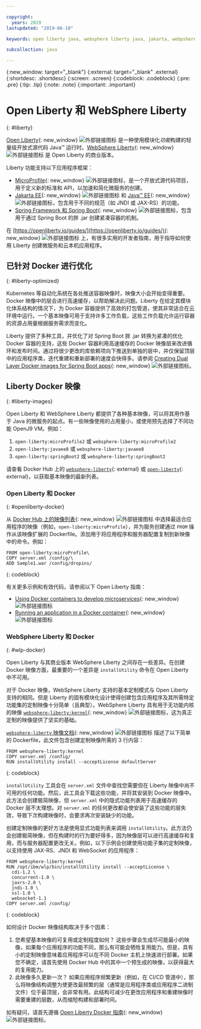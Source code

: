 ```yaml
---

copyright:
  years: 2019
lastupdated: "2019-06-10"

keywords: open liberty java, websphere liberty java, jakarta, webpshere docker, liberty docker, liberty docker images, installutility, microprofile java, dual layer docker, develop microservices

subcollection: java

---
```


{:new_window: target="_blank"}
{:external: target="_blank" .external}
{:shortdesc: .shortdesc}
{:screen: .screen}
{:codeblock: .codeblock}
{:pre: .pre}
{:tip: .tip}
{:note: .note}
{:important: .important}

# Open Liberty 和 WebSphere Liberty
{: #liberty}

[Open Liberty](https://openliberty.io/){: new_window} ![外部链接图标](../icons/launch-glyph.svg "外部链接图标") 是一种使用模块化*功能*构建的轻量级开放式源代码 Java&trade; 运行时。[WebSphere Liberty](https://developer.ibm.com/wasdev/){: new_window} ![外部链接图标](../icons/launch-glyph.svg "外部链接图标") 是 Open Liberty 的商业版本。 

Liberty 功能支持以下应用程序框架：

* [MicroProfile](https://microprofile.io/){: new_window} ![外部链接图标](../icons/launch-glyph.svg "外部链接图标")，是一个开放式源代码项目，用于定义新的标准和 API，以加速和简化微服务的创建。
* [Jakarta EE](https://jakarta.ee){: new_window} ![外部链接图标](../icons/launch-glyph.svg "外部链接图标") 和 [Java&trade; EE](https://www.oracle.com/technetwork/java/javaee/overview/index.html){: new_window} ![外部链接图标](../icons/launch-glyph.svg "外部链接图标")，包含用于不同的规范（如 JNDI 或 JAX-RS）的功能。
* [Spring Framework 和 Spring Boot](https://www.ibm.com/support/knowledgecenter/en/SSEQTP_liberty/com.ibm.websphere.wlp.doc/ae/twlp_dep_springboot.html){: new_window} ![外部链接图标](../icons/launch-glyph.svg "外部链接图标")，包含用于通过 Spring Boot 的胖 .jar 创建紧凑容器的机制。

在 [https://openliberty.io/guides/](https://openliberty.io/guides/){: new_window} ![外部链接图标](../icons/launch-glyph.svg "外部链接图标") 上，有很多实用的开发者指南，用于指导如何使用 Liberty 创建微服务和云本机应用程序。

## 已针对 Docker 进行优化
{: #liberty-optimized}

Kubernetes 等自动化系统在各处推送容器映像时，映像大小会开始变得重要。Docker 映像中的层会进行高速缓存，以帮助解决此问题。Liberty 在给定其模块化体系结构的情况下，为 Docker 容器提供了高效的打包管道，使其非常适合在云环境中运行。一个基本映像可用于支持许多工作负载，这些工作负载允许运行容器的资源占用量根据服务需求而变化。

Liberty 提供了多种工具，并优化了对 Spring Boot 胖 .jar 转换为紧凑的优化 Docker 容器的支持，这些 Docker 容器利用高速缓存的 Docker 映像层来改进循环和发布时间。通过将很少更改的库依赖项向下推送到单独的层中，并仅保留顶层中的应用程序类，迭代重建和重新部署的速度会快得多。请参阅 [Creating Dual Layer Docker images for Spring Boot apps](https://openliberty.io/blog/2018/07/02/creating-dual-layer-docker-images-for-spring-boot-apps.html){: new_window} ![外部链接图标](../icons/launch-glyph.svg "外部链接图标")。

## Liberty Docker 映像
{: #liberty-images}

Open Liberty 和 WebSphere Liberty 都提供了各种基本映像，可以将其用作基于 Java 的微服务的起点。有一些映像使用的占用量小，或使用预先选择了不同功能 OpenJ9 VM。例如：

1. `open-liberty:microProfile2` 或 `websphere-liberty:microProfile2`
2. `open-liberty:javaee8` 或 `websphere-liberty:javaee8`
3. `open-liberty:springBoot2` 或 `websphere-liberty:springBoot2`

请查看 Docker Hub 上的 [`websphere-liberty`](https://hub.docker.com/_/websphere-liberty/){: external} 或 [`open-liberty`](https://hub.docker.com/_/open-liberty/){: external}，以获取基本映像的最新列表。

### Open Liberty 和 Docker
{: #openliberty-docker}

从 [Docker Hub 上的映像列表](https://hub.docker.com/_/open-liberty/){: new_window} ![外部链接图标](../icons/launch-glyph.svg "外部链接图标") 中选择最适合应用程序的映像（例如，`open-liberty:microProfile`），并为服务创建通过 `FROM` 操作从该映像扩展的 Dockerfile。添加用于将应用程序和服务器配置复制到新映像中的命令。例如：

```docker
FROM open-liberty:microProfile\
COPY server.xml /config/\
ADD Sample1.war /config/dropins/
```
{: codeblock}

有关更多示例和有效代码，请参阅以下 Open Liberty 指南：

* [Using Docker containers to develop microservices](https://openliberty.io/guides/docker.html){: new_window} ![外部链接图标](../icons/launch-glyph.svg "外部链接图标")
* [Running an application in a Docker container](https://openliberty.io/guides/getting-started.html#running-the-application-in-a-docker-container){: new_window} ![外部链接图标](../icons/launch-glyph.svg "外部链接图标")

### WebSphere Liberty 和 Docker
{: #wlp-docker}

Open Liberty 与其商业版本 WebSphere Liberty 之间存在一些差异。在创建 Docker 映像方面，最重要的一个差异是 `installUtility` 命令在 Open Liberty 中不可用。

对于 Docker 映像，WebSphere Liberty 支持的基本定制模式与 Open Liberty 支持的相同。但是 Liberty 的固有模块化设计使得创建包含应用程序及其所需特定功能集的定制映像十分简单（且典型）。WebSphere Liberty 具有用于无功能内核的映像 [`websphere-liberty:kernel`](https://github.com/WASdev/ci.docker/blob/9d28dfba4d20596f89b393bc9e3ae8295feec469/ga/developer/kernel/Dockerfile){: new_window} ![外部链接图标](../icons/launch-glyph.svg "外部链接图标")，这为真正定制的映像提供了坚实的基础。

[`websphere-liberty` 映像文档](https://hub.docker.com/_/websphere-liberty/){: new_window} ![外部链接图标](../icons/launch-glyph.svg "外部链接图标") 描述了以下简单的 Dockerfile，此文件包含创建定制映像所需的 3 行内容：

```docker
FROM websphere-liberty:kernel
COPY server.xml /config/
RUN installUtility install --acceptLicense defaultServer
```
{: codeblock}

`installUtility` 工具会在 `server.xml` 文件中查找您需要但在 Liberty 映像中尚不可用的任何功能。然后，此工具会下载这些功能，并将其安装到 Docker 映像中。此方法会创建极简映像，但 `server.xml` 中的隐式功能列表用于高速缓存的 Docker 层不太理想。对 `server.xml` 的任何更改都会使安装了这些功能的层失效，导致下次构建映像时，会要求再次安装缺少的功能。

创建定制映像的更好方法是使用显式功能列表来调用 `installUtility`。此方法仍会创建极简映像，但在构建时的行为要好得多，因为映像层可以进行高速缓存和复用，而与服务器配置更改无关。例如，以下示例会创建使用功能子集的定制映像，以支持使用 JAX-RS、JNDI 和 WebSocket 的应用程序：

```docker
FROM websphere-liberty:kernel
RUN /opt/ibm/wlp/bin/installUtility install --acceptLicense \
  cdi-1.2 \
  concurrent-1.0 \
  jaxrs-2.0 \
  jndi-1.0 \
  ssl-1.0 \
  websocket-1.1
COPY server.xml /config/
```
{: codeblock}

如何设计 Docker 映像结构取决于多个因素：

1. 您希望基本映像的可复用或定制程度如何？
    这些步骤会生成尽可能最小的映像，如果每个应用程序的功能不同，那么有可能会牺牲复用能力。但是，具有小的定制映像意味着应用程序可以在不同 Docker 主机上快速进行部署。如果您不确定，请首先使用 Docker Hub 中的其中一个预生成的映像，以获得最大的复用能力。
2. 此映像多久更新一次？
    如果应用程序频繁更新（例如，在 CI/CD 管道中），那么将映像结构调整为使更改最频繁的层（通常是应用程序类或应用程序二进制文件）位于最顶层，会非常有用。此结构可减少在更改应用程序和重建映像时需要重建的层数，从而缩短构建和部署时间。

如有疑问，请首先遵循 [Open Liberty Docker 指南](https://openliberty.io/guides/docker.html){: new_window} ![外部链接图标](../icons/launch-glyph.svg "外部链接图标")。

